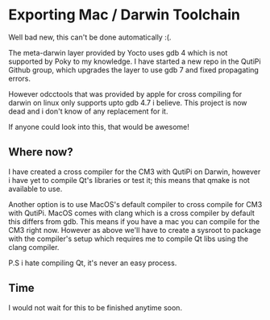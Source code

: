 # Exporting Mac / Darwin Toolchain

Well bad new, this can't be done automatically :(.

The meta-darwin layer provided by Yocto uses gdb 4 which is not supported by Poky to my knowledge. I have started a new repo in the QutiPi Github group, which upgrades the layer to use gdb 7 and fixed propagating errors.

However odcctools that was provided by apple for cross compiling for darwin on linux only supports upto gdb 4.7 i believe. This project is now dead and i don't know of any replacement for it.

If anyone could look into this, that would be awesome!

## Where now?

I have created a cross compiler for the CM3 with QutiPi on Darwin, however i have yet to compile Qt's libraries or test it; this means that qmake is not available to use.

Another option is to use MacOS's default compiler to cross compile for CM3 with QutiPi. MacOS comes with clang which is a cross compiler by default this differs from gdb. This means if you have a mac you can compile for the CM3 right now. However as above we'll have to create a sysroot to package with the compiler's setup which requires me to compile Qt libs using the clang compiler.

P.S i hate compiling Qt, it's never an easy process.

## Time

I would not wait for this to be finished anytime soon. 

